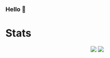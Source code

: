 ### Hello 👋

# Stats
<p align="center">
    <img src="https://github-readme-stats.vercel.app/api?username=Miroxy12&show_icons=true&theme=tokyonight">
    <img src="https://github-readme-stats.vercel.app/api/top-langs/?username=Miroxy12&hide=html&theme=graywhite&layout=compact&hide_border=true">
</p>
